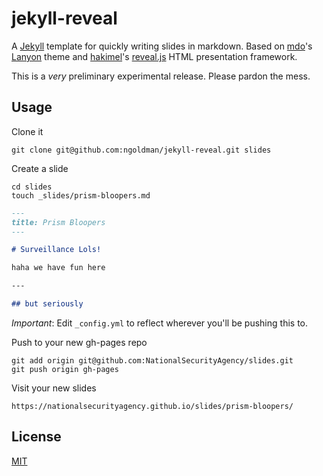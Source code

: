 # jekyll-reveal

A [Jekyll](http://jekyllrb.com) template for quickly writing slides in markdown. Based on [mdo](https://github.com/mdo)'s [Lanyon](http://lanyon.getpoole.com) theme and [hakimel](https://github.com/hakimel)'s [reveal.js](http://lab.hakim.se/reveal-js) HTML presentation framework.

This is a *very* preliminary experimental release. Please pardon the mess.

## Usage

Clone it

```
git clone git@github.com:ngoldman/jekyll-reveal.git slides
```

Create a slide

```
cd slides
touch _slides/prism-bloopers.md
```

```md
---
title: Prism Bloopers
---

# Surveillance Lols!

haha we have fun here

---

## but seriously
```

*Important*: Edit `_config.yml` to reflect wherever you'll be pushing this to.

Push to your new gh-pages repo

```
git add origin git@github.com:NationalSecurityAgency/slides.git
git push origin gh-pages
```

Visit your new slides

```
https://nationalsecurityagency.github.io/slides/prism-bloopers/
```

## License

[MIT](LICENSE.md)
